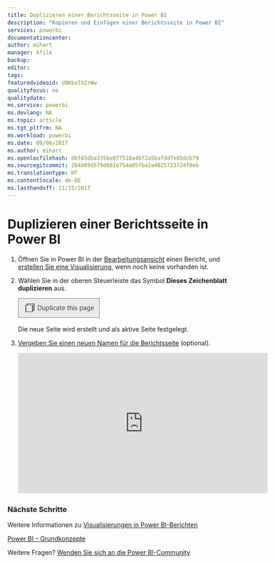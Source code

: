 ```yaml
---
title: Duplizieren einer Berichtsseite in Power BI
description: "Kopieren und Einfügen einer Berichtsseite in Power BI"
services: powerbi
documentationcenter: 
author: mihart
manager: kfile
backup: 
editor: 
tags: 
featuredvideoid: UOKbxTXZrWw
qualityfocus: no
qualitydate: 
ms.service: powerbi
ms.devlang: NA
ms.topic: article
ms.tgt_pltfrm: NA
ms.workload: powerbi
ms.date: 09/08/2017
ms.author: mihart
ms.openlocfilehash: dbf65dba335be077518a46f2a5bafdd7e85dcb79
ms.sourcegitcommit: 284b09d579d601e754a05fba2a4025723724f8eb
ms.translationtype: HT
ms.contentlocale: de-DE
ms.lasthandoff: 11/15/2017
---
```

# <a name="duplicate-a-report-page-in-power-bi"></a>Duplizieren einer Berichtsseite in Power BI
1. Öffnen Sie in Power BI in der [Bearbeitungsansicht](service-reading-view-and-editing-view.md) einen Bericht, und [erstellen Sie eine Visualisierung](power-bi-report-add-visualizations-i.md), wenn noch keine vorhanden ist. 
2. Wählen Sie in der oberen Steuerleiste das Symbol **Dieses Zeichenblatt duplizieren** aus.
   
   ![](media/power-bi-report-copy-paste-page/pbi_duplicate_new.png)
   
   Die neue Seite wird erstellt und als aktive Seite festgelegt.
3. [Vergeben Sie einen neuen Namen für die Berichtsseite](service-rename.md) (optional).
   
   <iframe width="560" height="315" src="https://www.youtube.com/embed/UOKbxTXZrWw?list=PL1N57mwBHtN0JFoKSR0n-tBkUJHeMP2cP" frameborder="0" allowfullscreen></iframe>

### <a name="next-steps"></a>Nächste Schritte
Weitere Informationen zu [Visualisierungen in Power BI-Berichten](power-bi-report-visualizations.md)

[Power BI – Grundkonzepte](service-basic-concepts.md)

Weitere Fragen? [Wenden Sie sich an die Power BI-Community](http://community.powerbi.com/)

